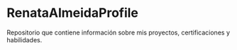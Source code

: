 # RenataAlmeidaProfile
Repositorio que contiene información sobre mis proyectos, certificaciones y habilidades.
